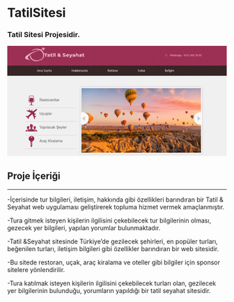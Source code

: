 # TatilSitesi
### Tatil Sitesi Projesidir.



![octocat](./resim.png)

## Proje İçeriği
------
  -İçerisinde tur bilgileri, iletişim, hakkında gibi özellikleri barındıran bir Tatil & Seyahat web uygulaması geliştirerek topluma hizmet vermek amaçlanmıştır.    
  
  -Tura gitmek isteyen kişilerin ilgilisini çekebilecek tur bilgilerinin olması, gezecek yer bilgileri, yapılan yorumlar bulunmaktadır.  
  
  -Tatil &Seyahat sitesinde Türkiye’de gezilecek şehirleri, en popüler turları, beğenilen turları, iletişim bilgileri gibi özellikler barındıran bir web sitesidir.
  
  -Bu sitede restoran, uçak, araç kiralama ve oteller gibi bilgiler için sponsor sitelere yönlendirilir.
  
  -Tura katılmak isteyen kişilerin ilgilisini çekebilecek turları olan, gezilecek yer bilgilerinin bulunduğu, yorumların yapıldığı bir tatil seyahat sitesidir.
